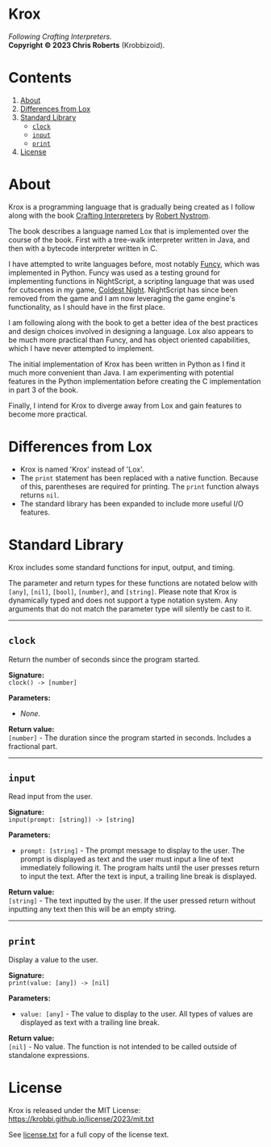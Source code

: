 # Krox
_Following Crafting Interpreters._  
__Copyright &copy; 2023 Chris Roberts__ (Krobbizoid).

# Contents
1. [About](#about)
2. [Differences from Lox](#differences-from-lox)
3. [Standard Library](#standard-library)
   * [`clock`](#clock)
   * [`input`](#input)
   * [`print`](#print)
4. [License](#license)

# About
Krox is a programming language that is gradually being created as I follow
along with the book [Crafting Interpreters](https://craftinginterpreters.com)
by [Robert Nystrom](https://github.com/munificent).

The book describes a language named Lox that is implemented over the course of
the book. First with a tree-walk interpreter written in Java, and then with a
bytecode interpreter written in C.

I have attempted to write languages before, most notably
[Funcy](https://github.com/krobbi/funcy), which was implemented in Python.
Funcy was used as a testing ground for implementing functions in NightScript, a
scripting language that was used for cutscenes in my game,
[Coldest Night](https://github.com/krobbi/coldest-night). NightScript has since
been removed from the game and I am now leveraging the game engine's
functionality, as I should have in the first place.

I am following along with the book to get a better idea of the best practices
and design choices involved in designing a language. Lox also appears to be
much more practical than Funcy, and has object oriented capabilities, which I
have never attempted to implement.

The initial implementation of Krox has been written in Python as I find it much
more convenient than Java. I am experimenting with potential features in the
Python implementation before creating the C implementation in part 3 of the
book.

Finally, I intend for Krox to diverge away from Lox and gain features to become
more practical.

# Differences from Lox
* Krox is named 'Krox' instead of 'Lox'.
* The `print` statement has been replaced with a native function. Because of
this, parentheses are required for printing. The `print` function always
returns `nil`.
* The standard library has been expanded to include more useful I/O features.

# Standard Library
Krox includes some standard functions for input, output, and timing.

The parameter and return types for these functions are notated below with
`[any]`, `[nil]`, `[bool]`, `[number]`, and `[string]`. Please note that Krox
is dynamically typed and does not support a type notation system. Any arguments
that do not match the parameter type will silently be cast to it.

---

## `clock`
Return the number of seconds since the program started.

__Signature:__  
`clock() -> [number]`

__Parameters:__  
* _None._

__Return value:__  
`[number]` - The duration since the program started in seconds. Includes a
fractional part.

---

## `input`
Read input from the user.

__Signature:__  
`input(prompt: [string]) -> [string]`

__Parameters:__  
* `prompt: [string]` - The prompt message to display to the user. The prompt is
displayed as text and the user must input a line of text immediately following
it. The program halts until the user presses return to input the text. After
the text is input, a trailing line break is displayed.

__Return value:__  
`[string]` - The text inputted by the user. If the user pressed return without
inputting any text then this will be an empty string.

---

## `print`
Display a value to the user.

__Signature:__  
`print(value: [any]) -> [nil]`

__Parameters:__  
* `value: [any]` - The value to display to the user. All types of values are
displayed as text with a trailing line break.

__Return value:__  
`[nil]` - No value. The function is not intended to be called outside of
standalone expressions.

# License
Krox is released under the MIT License:  
https://krobbi.github.io/license/2023/mit.txt

See [license.txt](./license.txt) for a full copy of the license text.
